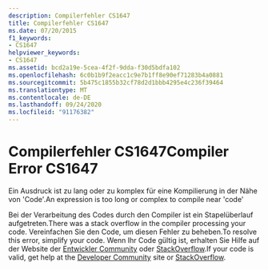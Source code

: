 ```yaml
---
description: Compilerfehler CS1647
title: Compilerfehler CS1647
ms.date: 07/20/2015
f1_keywords:
- CS1647
helpviewer_keywords:
- CS1647
ms.assetid: bcd2a19e-5cea-4f2f-9dda-f30d5bdfa102
ms.openlocfilehash: 6c0b1b9f2eacc1c9e7b1ff8e90ef71283b4a0881
ms.sourcegitcommit: 5b475c1855b32cf78d2d1bbb4295e4c236f39464
ms.translationtype: MT
ms.contentlocale: de-DE
ms.lasthandoff: 09/24/2020
ms.locfileid: "91176382"
---
```

# <a name="compiler-error-cs1647"></a><span data-ttu-id="08504-103">Compilerfehler CS1647</span><span class="sxs-lookup"><span data-stu-id="08504-103">Compiler Error CS1647</span></span>

<span data-ttu-id="08504-104">Ein Ausdruck ist zu lang oder zu komplex für eine Kompilierung in der Nähe von 'Code'.</span><span class="sxs-lookup"><span data-stu-id="08504-104">An expression is too long or complex to compile near 'code'</span></span>  
  
 <span data-ttu-id="08504-105">Bei der Verarbeitung des Codes durch den Compiler ist ein Stapelüberlauf aufgetreten.</span><span class="sxs-lookup"><span data-stu-id="08504-105">There was a stack overflow in the compiler processing your code.</span></span> <span data-ttu-id="08504-106">Vereinfachen Sie den Code, um diesen Fehler zu beheben.</span><span class="sxs-lookup"><span data-stu-id="08504-106">To resolve this error, simplify your code.</span></span> <span data-ttu-id="08504-107">Wenn Ihr Code gültig ist, erhalten Sie Hilfe auf der Website der [Entwickler Community](https://developercommunity.visualstudio.com/spaces/61/index.html) oder [StackOverflow](https://stackoverflow.com/).</span><span class="sxs-lookup"><span data-stu-id="08504-107">If your code is valid, get help at the [Developer Community](https://developercommunity.visualstudio.com/spaces/61/index.html) site or [StackOverflow](https://stackoverflow.com/).</span></span>
